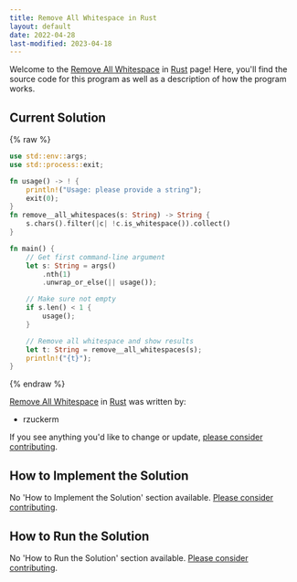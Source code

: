 ```yaml
---
title: Remove All Whitespace in Rust
layout: default
date: 2022-04-28
last-modified: 2023-04-18
---
```


Welcome to the [Remove All Whitespace](https://sampleprograms.io/projects/remove-all-whitespace) in [Rust](https://sampleprograms.io/languages/rust) page! Here, you'll find the source code for this program as well as a description of how the program works.

## Current Solution

{% raw %}

```rust
use std::env::args;
use std::process::exit;

fn usage() -> ! {
    println!("Usage: please provide a string");
    exit(0);
}
fn remove__all_whitespaces(s: String) -> String {
    s.chars().filter(|c| !c.is_whitespace()).collect()
}

fn main() {
    // Get first command-line argument
    let s: String = args()
        .nth(1)
        .unwrap_or_else(|| usage());

    // Make sure not empty
    if s.len() < 1 {
        usage();
    }

    // Remove all whitespace and show results
    let t: String = remove__all_whitespaces(s);
    println!("{t}");
}
```

{% endraw %}

[Remove All Whitespace](https://sampleprograms.io/projects/remove-all-whitespace) in [Rust](https://sampleprograms.io/languages/rust) was written by:

- rzuckerm

If you see anything you'd like to change or update, [please consider contributing](https://github.com/TheRenegadeCoder/sample-programs).

## How to Implement the Solution

No 'How to Implement the Solution' section available. [Please consider contributing](https://github.com/TheRenegadeCoder/sample-programs-website).

## How to Run the Solution

No 'How to Run the Solution' section available. [Please consider contributing](https://github.com/TheRenegadeCoder/sample-programs-website).